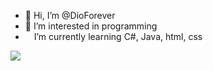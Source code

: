 - 👋 Hi, I’m @DioForever
- 👀 I’m interested in programming 
- <img src="https://i.pinimg.com/236x/02/55/3a/02553ab35a4a3541b9fb3bc8f1fad1bc.jpg" width=10 height=10> I’m currently learning C#, Java, html, css

<!---
DioForever/DioForever is a ✨ special ✨ repository because its `README.md` (this file) appears on your GitHub profile.
You can click the Preview link to take a look at your changes.
--->

<img src="https://github-readme-stats.vercel.app/api?username=DioForever&&show_icons=true&title_color=FFC300&icon_color=bb2acf&text_color=daf7dc&bg_color=151515">
